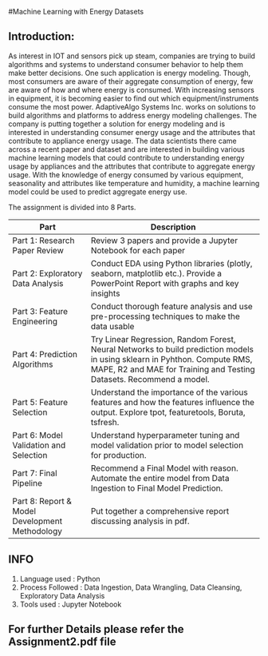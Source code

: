 #Machine Learning with Energy Datasets

## Introduction:
As interest in IOT and sensors pick up steam, companies are trying to build algorithms and systems to understand consumer behavior to help them make better decisions. One such application is energy modeling. Though, most consumers are aware of their aggregate consumption of energy, few are aware of how and where energy is consumed. With increasing sensors in equipment, it is becoming easier to find out which equipment/instruments consume the most power. AdaptiveAlgo Systems Inc. works on solutions to build algorithms and platforms to address energy modeling challenges. The company is putting together a solution for energy modeling and is interested in understanding consumer energy usage and the attributes that contribute to appliance energy usage. The data scientists there came across a recent paper and dataset and are interested in building various machine learning models that could contribute to understanding energy usage by appliances and the attributes that contribute to aggregate energy usage. With the knowledge of energy consumed by various equipment, seasonality and attributes like temperature and humidity, a machine learning model could be used to predict aggregate energy use.

The assignment is divided into 8 Parts.

| Part | Description |
|------|------|
|   Part 1: Research Paper Review  | Review 3 papers and provide a Jupyter Notebook for each paper|
|Part 2: Exploratory Data Analysis|Conduct EDA using Python libraries (plotly, seaborn, matplotlib etc.). Provide a PowerPoint Report with graphs and key insights|
|Part 3: Feature Engineering|Conduct thorough feature analysis and use pre-processing techniques to make the data usable|
|Part 4: Prediction Algorithms|Try Linear Regression, Random Forest, Neural Networks to build prediction models in using sklearn in Pyhthon. Compute RMS, MAPE, R2 and MAE for Training and Testing Datasets. Recommend a model.|
|Part 5: Feature Selection|Understand the importance of the various features and how the features influence the output. Explore tpot, featuretools, Boruta, tsfresh.|
|Part 6: Model Validation and Selection|Understand hyperparameter tuning and model validation prior to model selection for production.|
|Part 7: Final Pipeline|Recommend a Final Model with reason. Automate the entire model from Data Ingestion to Final Model Prediction.|
|Part 8: Report & Model Development Methodology|Put together a comprehensive report discussing analysis in pdf.|

## INFO

1) Language used : Python
2) Process Followed : Data Ingestion, Data Wrangling, Data Cleansing, Exploratory Data Analysis
3) Tools used : Jupyter Notebook

## For further Details please refer the Assignment2.pdf file


